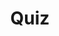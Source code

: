 ---
title: "Quiz"
passing_percentage: 70
layout: "test"
type: "test"
questions:
  - id: "q1"
    text: "What tool was used as a visual guide to understand how Dapr works in a Kubernetes cluster?"
    type: "single-answer"
    marks: 2
    options:
      - id: "a"
        text: "Kubectl"
      - id: "b"
        text: "Meshery"
        is_correct: true
      - id: "c"
        text: "Helm"
      - id: "d"
        text: "Docker Desktop"
  - id: "q2"
    text: "What key accomplishments were achieved in this course?"
    type: "multiple-answers"
    marks: 2
    options:
      - id: "a"
        text: "Created and configured a Dapr state store component"
        is_correct: true
      - id: "b"
        text: "Viewed Dapr sidecars and observed API calls in logs"
        is_correct: true
      - id: "c"
        text: "Set up CI/CD pipelines"
      - id: "d"
        text: "Configured service mesh integration"
  - id: "q3"
    text: "What Kubernetes concept organizes related resources?"
    type: "short_answer" 
    marks: 2
    correct_answer: "Namespaces" 
---